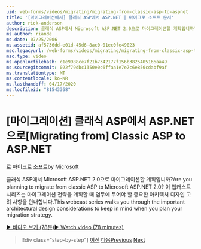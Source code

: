 ```yaml
---
uid: web-forms/videos/migrating/migrating-from-classic-asp-to-aspnet
title: '[마이그레이션에서] 클래식 ASP에서 ASP.NET | 마이크로 소프트 문서'
author: rick-anderson
description: 클래식 ASP에서 Microsoft ASP.NET 2.0으로 마이그레이션할 계획입니까? 이 웹캐스트 시리즈는 중요한 건축 설계 고려 사항을 안내합니다...
ms.author: riande
ms.date: 07/25/2006
ms.assetid: af5736dd-e01d-45d6-8ac0-01ec0fe49023
msc.legacyurl: /web-forms/videos/migrating/migrating-from-classic-asp-to-aspnet
msc.type: video
ms.openlocfilehash: c1e9988ce7f21b7342177f156b3825405166aa49
ms.sourcegitcommit: 022f79dbc1350e0c6ffaa1e7e7c6e850cdabf9af
ms.translationtype: MT
ms.contentlocale: ko-KR
ms.lasthandoff: 04/17/2020
ms.locfileid: "81543368"
---
```

# <a name="migrating-from-classic-asp-to-aspnet"></a><span data-ttu-id="cc340-104">[마이그레이션] 클래식 ASP에서 ASP.NET으로</span><span class="sxs-lookup"><span data-stu-id="cc340-104">[Migrating from] Classic ASP to ASP.NET</span></span>

<span data-ttu-id="cc340-105">[로 마이크로 소프트](https://github.com/microsoft)</span><span class="sxs-lookup"><span data-stu-id="cc340-105">by [Microsoft](https://github.com/microsoft)</span></span>

<span data-ttu-id="cc340-106">클래식 ASP에서 Microsoft ASP.NET 2.0으로 마이그레이션할 계획입니까?</span><span class="sxs-lookup"><span data-stu-id="cc340-106">Are you planning to migrate from classic ASP to Microsoft ASP.NET 2.0?</span></span> <span data-ttu-id="cc340-107">이 웹캐스트 시리즈는 마이그레이션 전략을 계획할 때 염두에 두어야 할 중요한 아키텍처 디자인 고려 사항을 안내합니다.</span><span class="sxs-lookup"><span data-stu-id="cc340-107">This webcast series walks you through the important architectural design considerations to keep in mind when you plan your migration strategy.</span></span>

[<span data-ttu-id="cc340-108">&#9654; 비디오 보기 (78분)</span><span class="sxs-lookup"><span data-stu-id="cc340-108">&#9654; Watch video (78 minutes)</span></span>](https://channel9.msdn.com/Blogs/ASP-NET-Site-Videos/migrating-from-classic-asp-to-aspnet)

> [!div class="step-by-step"]
> <span data-ttu-id="cc340-109">[이전](intro-to-aspnet-20-user-interface-elements.md)
> [다음](intro-to-aspnet-for-jsp-developers-welcome-to-aspnet-20.md)</span><span class="sxs-lookup"><span data-stu-id="cc340-109">[Previous](intro-to-aspnet-20-user-interface-elements.md)
[Next](intro-to-aspnet-for-jsp-developers-welcome-to-aspnet-20.md)</span></span>
